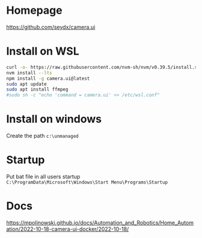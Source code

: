 # Homepage
https://github.com/seydx/camera.ui

# Install on WSL
```bash
curl -o- https://raw.githubusercontent.com/nvm-sh/nvm/v0.39.5/install.sh | bash
nvm install --lts
npm install -g camera.ui@latest
sudo apt update
sudo apt install ffmpeg
#sudo sh -c "echo 'command = camera.ui' >> /etc/wsl.conf"
```
# Install on windows
Create the path `c:\unmanaged`

# Startup
Put bat file in all users startup  
`C:\ProgramData\Microsoft\Windows\Start Menu\Programs\Startup`
# Docs
https://mpolinowski.github.io/docs/Automation_and_Robotics/Home_Automation/2022-10-18-camera-ui-docker/2022-10-18/

